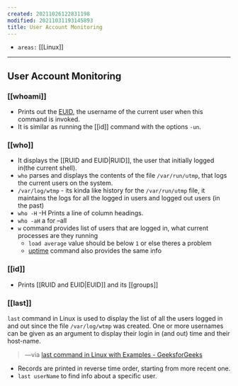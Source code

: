 ```yaml
---
created: 20211026122831198
modified: 20211031193145893
title: User Account Monitoring
---
```


- `areas:` [[Linux]]

---

## User Account Monitoring

### [[whoami]]

- Prints out the [EUID](#RUID%20and%20EUID), the username of the current user when this command is invoked.
- It is similar as running the [[id]] command with the options `-un`.

### [[who]]

- It displays the [[RUID and EUID|RUID]], the user that initially logged in(the current shell).
- `who` parses and displays the contents of the file `/var/run/utmp`, that logs the current users on the system.
- `/var/log/wtmp` - its kinda like history for the `/var/run/utmp` file, it maintains the logs for all the logged in users and logged out users (in the past)
- `who -H` -H Prints a line of column headings.
- `who -aH` a for –all
- `w` command provides list of users that are logged in, what current processes are they running
  - `load average` value should be below `1` or else theres a problem
  - [uptime](#uptime) command also provides the same info

### [[id]]

- Prints [[RUID and EUID|EUID]] and its [[groups]]

### [[last]]

`last` command in Linux is used to display the list of all the users logged in and out since the file `/var/log/wtmp` was created. One or more usernames can be given as an argument to display their login in (and out) time and their host-name.

> —via [last command in Linux with Examples - GeeksforGeeks](https://www.geeksforgeeks.org/last-command-in-linux-with-examples/)

- Records are printed in reverse time order, starting from more recent one.
- `last userName` to find info about a specific user.
